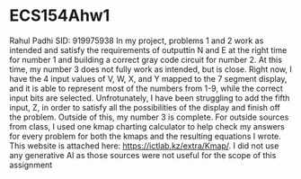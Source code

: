 # ECS154Ahw1
Rahul Padhi 
SID: 919975938
In my project, problems 1 and 2 work as intended and satisfy the requirements of outputtin N and E at the right time for number 1 and building a correct gray code circuit for number 2. At this time, my number 3 does not fully work as intended, but is close. Right now, I have the 4 input values of V, W, X, and Y mapped to the 7 segment display, and it is able to represent most of the numbers from 1-9, while the correct input bits are selected. Unfrotunately, I have been struggling to add the fifth input, Z, in order to satisfy all the possibilities of the display and finish off the problem. Outside of this, my number 3 is complete. For outside sources from class, I used one kmap charting calculator to help check my answers for every problem for both the kmaps and the resulting equations I wrote. This website is attached here: https://ictlab.kz/extra/Kmap/. I did not use any generative AI as those sources were not useful for the scope of this assignment
